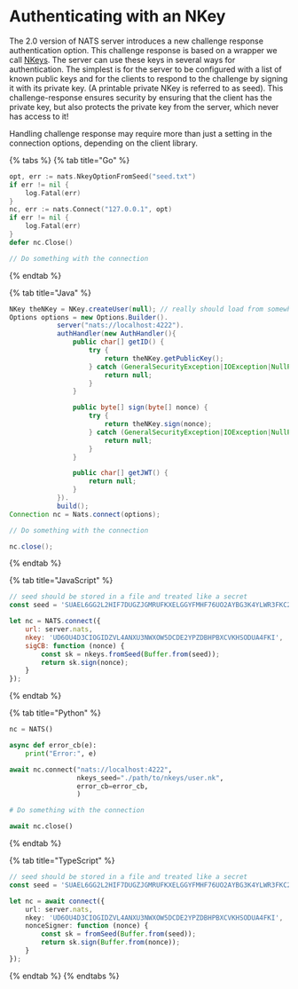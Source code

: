 # Authenticating with an NKey

The 2.0 version of NATS server introduces a new challenge response authentication option. This challenge response is based on a wrapper we call [NKeys](../../nats-server/configuration/securing_nats/auth_intro/nkey_auth.md). The server can use these keys in several ways for authentication. The simplest is for the server to be configured with a list of known public keys and for the clients to respond to the challenge by signing it with its private key. \(A printable private NKey is referred to as seed\). This challenge-response ensures security by ensuring that the client has the private key, but also protects the private key from the server, which never has access to it!

Handling challenge response may require more than just a setting in the connection options, depending on the client library.

{% tabs %}
{% tab title="Go" %}
```go
opt, err := nats.NkeyOptionFromSeed("seed.txt")
if err != nil {
    log.Fatal(err)
}
nc, err := nats.Connect("127.0.0.1", opt)
if err != nil {
    log.Fatal(err)
}
defer nc.Close()

// Do something with the connection
```
{% endtab %}

{% tab title="Java" %}
```java
NKey theNKey = NKey.createUser(null); // really should load from somewhere
Options options = new Options.Builder().
            server("nats://localhost:4222").
            authHandler(new AuthHandler(){
                public char[] getID() {
                    try {
                        return theNKey.getPublicKey();
                    } catch (GeneralSecurityException|IOException|NullPointerException ex) {
                        return null;
                    }
                }

                public byte[] sign(byte[] nonce) {
                    try {
                        return theNKey.sign(nonce);
                    } catch (GeneralSecurityException|IOException|NullPointerException ex) {
                        return null;
                    }
                }

                public char[] getJWT() {
                    return null;
                }
            }).
            build();
Connection nc = Nats.connect(options);

// Do something with the connection

nc.close();
```
{% endtab %}

{% tab title="JavaScript" %}
```javascript
// seed should be stored in a file and treated like a secret
const seed = 'SUAEL6GG2L2HIF7DUGZJGMRUFKXELGGYFMHF76UO2AYBG3K4YLWR3FKC2Q';

let nc = NATS.connect({
    url: server.nats,
    nkey: 'UD6OU4D3CIOGIDZVL4ANXU3NWXOW5DCDE2YPZDBHPBXCVKHSODUA4FKI',
    sigCB: function (nonce) {
        const sk = nkeys.fromSeed(Buffer.from(seed));
        return sk.sign(nonce);
    }
});
```
{% endtab %}

{% tab title="Python" %}
```python
nc = NATS()

async def error_cb(e):
    print("Error:", e)

await nc.connect("nats://localhost:4222",
                 nkeys_seed="./path/to/nkeys/user.nk",
                 error_cb=error_cb,
                 )

# Do something with the connection

await nc.close()
```
{% endtab %}

{% tab title="TypeScript" %}
```typescript
// seed should be stored in a file and treated like a secret
const seed = 'SUAEL6GG2L2HIF7DUGZJGMRUFKXELGGYFMHF76UO2AYBG3K4YLWR3FKC2Q';

let nc = await connect({
    url: server.nats,
    nkey: 'UD6OU4D3CIOGIDZVL4ANXU3NWXOW5DCDE2YPZDBHPBXCVKHSODUA4FKI',
    nonceSigner: function (nonce) {
        const sk = fromSeed(Buffer.from(seed));
        return sk.sign(Buffer.from(nonce));
    }
});
```
{% endtab %}
{% endtabs %}

